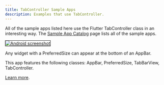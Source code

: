 ```yaml
---
title: TabController Sample Apps
description: Examples that use TabController.
---
```


All of the sample apps listed here use the Flutter TabController class
in an interesting way. The [Sample App Catalog](/catalog/samples) page
lists all of the sample apps.

<div class="container-fluid">
  <div class="lavish-table-row-mb">
    <a href="/catalog/samples/app-bar-bottom">
      <div class="col-lg-3">
        <img style="border:1px solid #000000" src="https://storage.googleapis.com/flutter-catalog/cb4a54db8fb3726bf4293b9cc5cb12ce16883803/app_bar_bottom_small.png" alt="Android screenshot" class="img-fluid">
      </div>
   </a>
    <div class="col-lg-9">
      <p>
        Any widget with a PreferredSize can appear at the bottom of an AppBar.
      </p>
      <p>
        This app features the following classes: AppBar, PreferredSize, TabBarView, TabController.
      </p>
      <p>
        <a href="/catalog/samples/app-bar-bottom">Learn more</a>.
      </p>
    </div>
  </div>
</div>
